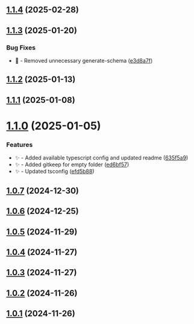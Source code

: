 ## [1.1.4](https://github.com/Zilero232/commit-jazzer/compare/v1.1.3...v1.1.4) (2025-02-28)

## [1.1.3](https://github.com/Zilero232/commit-jazzer/compare/v1.1.2...v1.1.3) (2025-01-20)


### Bug Fixes

* 🐛 - Removed unnecessary generate-schema ([e3d8a7f](https://github.com/Zilero232/commit-jazzer/commit/e3d8a7f82964fc7c00ab5f359107853755c772bc))

## [1.1.2](https://github.com/Zilero232/commit-jazzer/compare/v1.1.1...v1.1.2) (2025-01-13)

## [1.1.1](https://github.com/Zilero232/commit-jazzer/compare/v1.1.0...v1.1.1) (2025-01-08)

# [1.1.0](https://github.com/Zilero232/commit-jazzer/compare/v1.0.7...v1.1.0) (2025-01-05)


### Features

* ✨ - Added available typescript config and updated readme ([635f5a9](https://github.com/Zilero232/commit-jazzer/commit/635f5a943ac7f47e9105b674380544b9f69a9be0))
* ✨ - Added gitkeep for empty folder ([ed6bf57](https://github.com/Zilero232/commit-jazzer/commit/ed6bf57be9b65eda322996f52becec144cc15fc5))
* ✨ - Updated tsconfig ([efd5b88](https://github.com/Zilero232/commit-jazzer/commit/efd5b884b5ddee4b3fa15d92a67a849191fecf66))

## [1.0.7](https://github.com/Zilero232/commit-jazzer/compare/v1.0.6...v1.0.7) (2024-12-30)

## [1.0.6](https://github.com/Zilero232/commit-jazzer/compare/v1.0.5...v1.0.6) (2024-12-25)

## [1.0.5](https://github.com/Zilero232/commit-jazzer/compare/v1.0.4...v1.0.5) (2024-11-29)

## [1.0.4](https://github.com/Zilero232/commit-jazzer/compare/v1.0.3...v1.0.4) (2024-11-27)

## [1.0.3](https://github.com/Zilero232/commit-jazzer/compare/v1.0.2...v1.0.3) (2024-11-27)

## [1.0.2](https://github.com/Zilero232/commit-jazzer/compare/v1.0.1...v1.0.2) (2024-11-26)

## [1.0.1](https://github.com/Zilero232/commit-jazzer/compare/v1.0.0...v1.0.1) (2024-11-26)
